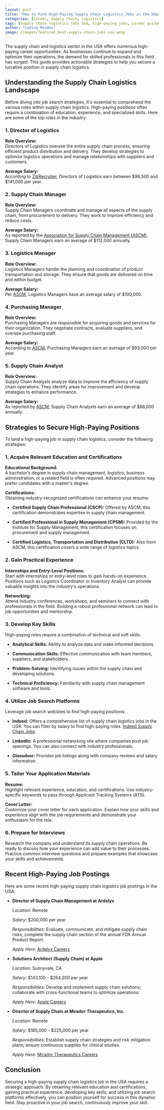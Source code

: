 ```yaml
---
layout: post
title: "How to Find High-Paying Supply Chain Logistics Jobs in the USA"
categories: [Career, Supply Chain, Logistics]
tags: [supply chain logistics jobs USA, high-paying jobs, career guidance]
author: "Coding Rhodes"
image: /images/featured_best-supply-chain-jobs-usa.webp
---
```


The supply chain and logistics sector in the USA offers numerous high-paying career opportunities. As businesses continue to expand and optimize their operations, the demand for skilled professionals in this field has surged. This guide provides actionable strategies to help you secure a lucrative position in supply chain logistics.

## Understanding the Supply Chain Logistics Landscape

Before diving into job search strategies, it's essential to comprehend the various roles within supply chain logistics. High-paying positions often require a combination of education, experience, and specialized skills. Here are some of the top roles in the industry:

### 1. Director of Logistics

**Role Overview:**  
Directors of Logistics oversee the entire supply chain process, ensuring efficient product distribution and delivery. They develop strategies to optimize logistics operations and manage relationships with suppliers and customers.

**Average Salary:**  
According to [ZipRecruiter](https://www.ziprecruiter.com/g/Highest-Paying-Logistics-Jobs), Directors of Logistics earn between $96,500 and $141,000 per year.

### 2. Supply Chain Manager

**Role Overview:**  
Supply Chain Managers coordinate and manage all aspects of the supply chain, from procurement to delivery. They work to improve efficiency and reduce costs.

**Average Salary:**  
As reported by the [Association for Supply Chain Management (ASCM)](https://www.ascm.org/ascm-insights/the-10-highest-paying-supply-chain-jobs/), Supply Chain Managers earn an average of $112,000 annually.

### 3. Logistics Manager

**Role Overview:**  
Logistics Managers handle the planning and coordination of product transportation and storage. They ensure that goods are delivered on time and within budget.

**Average Salary:**  
Per [ASCM](https://www.ascm.org/ascm-insights/the-10-highest-paying-supply-chain-jobs/), Logistics Managers have an average salary of $100,000.

### 4. Purchasing Manager

**Role Overview:**  
Purchasing Managers are responsible for acquiring goods and services for their organization. They negotiate contracts, evaluate suppliers, and oversee purchasing staff.

**Average Salary:**  
According to [ASCM](https://www.ascm.org/ascm-insights/the-10-highest-paying-supply-chain-jobs/), Purchasing Managers earn an average of $93,000 per year.

### 5. Supply Chain Analyst

**Role Overview:**  
Supply Chain Analysts analyze data to improve the efficiency of supply chain operations. They identify areas for improvement and develop strategies to enhance performance.

**Average Salary:**  
As reported by [ASCM](https://www.ascm.org/ascm-insights/the-10-highest-paying-supply-chain-jobs/), Supply Chain Analysts earn an average of $88,000 annually.

## Strategies to Secure High-Paying Positions

To land a high-paying job in supply chain logistics, consider the following strategies:

### 1. Acquire Relevant Education and Certifications

**Educational Background:**  
A bachelor's degree in supply chain management, logistics, business administration, or a related field is often required. Advanced positions may prefer candidates with a master's degree.

**Certifications:**  
Obtaining industry-recognized certifications can enhance your resume:

- **Certified Supply Chain Professional (CSCP):** Offered by ASCM, this certification demonstrates expertise in supply chain management.

- **Certified Professional in Supply Management (CPSM):** Provided by the Institute for Supply Management, this certification focuses on procurement and supply management.

- **Certified Logistics, Transportation and Distribution (CLTD):** Also from ASCM, this certification covers a wide range of logistics topics.

### 2. Gain Practical Experience

**Internships and Entry-Level Positions:**  
Start with internships or entry-level roles to gain hands-on experience. Positions such as Logistics Coordinator or Inventory Analyst can provide valuable insights into the industry's operations.

**Networking:**  
Attend industry conferences, workshops, and seminars to connect with professionals in the field. Building a robust professional network can lead to job opportunities and mentorship.

### 3. Develop Key Skills

High-paying roles require a combination of technical and soft skills:

- **Analytical Skills:** Ability to analyze data and make informed decisions.

- **Communication Skills:** Effective communication with team members, suppliers, and stakeholders.

- **Problem-Solving:** Identifying issues within the supply chain and developing solutions.

- **Technical Proficiency:** Familiarity with supply chain management software and tools.

### 4. Utilize Job Search Platforms

Leverage job search websites to find high-paying positions:

- **Indeed:** Offers a comprehensive list of supply chain logistics jobs in the USA. You can filter by salary to find high-paying roles. [Indeed Supply Chain Jobs](https://www.indeed.com/q-%24100k-supply-chain-jobs-jobs.html)

- **LinkedIn:** A professional networking site where companies post job openings. You can also connect with industry professionals.

- **Glassdoor:** Provides job listings along with company reviews and salary information.

### 5. Tailor Your Application Materials

**Resume:**  
Highlight relevant experience, education, and certifications. Use industry-specific keywords to pass through Applicant Tracking Systems (ATS).

**Cover Letter:**  
Customize your cover letter for each application. Explain how your skills and experience align with the job requirements and demonstrate your enthusiasm for the role.

### 6. Prepare for Interviews

Research the company and understand its supply chain operations. Be ready to discuss how your experience can add value to their processes. Practice common interview questions and prepare examples that showcase your skills and achievements.

## Recent High-Paying Job Postings

Here are some recent high-paying supply chain logistics job postings in the USA:

- **Director of Supply Chain Management at Ardelyx**

  *Location:* Remote

  *Salary:* $200,000 per year

  *Responsibilities:* Evaluate, communicate, and mitigate supply chain risks; complete the supply chain section of the annual FDA Annual Product Report.

  *Apply Here:* [Ardelyx Careers](https://www.indeed.com/q-%24200k-supply-chain-jobs-jobs.html)

- **Solutions Architect (Supply Chain) at Apple**

  *Location:* Sunnyvale, CA

  *Salary:* $143,100 - $264,200 per year

  *Responsibilities:* Develop and implement supply chain solutions; collaborate with cross-functional teams to optimize operations.

  *Apply Here:* [Apple Careers](https://jobs.apple.com/en-us/search?team=logistics-and-supply-chain-OPMFG-SCL)

- **Director of Supply Chain at Mirador Therapeutics, Inc.**

  *Location:* Remote

  *Salary:* $185,000 - $225,000 per year

  *Responsibilities:* Establish supply chain strategies and risk mitigation plans; ensure continuous supplies for clinical studies.

  *Apply Here:* [Mirador Therapeutics Careers](https://www.indeed.com/q-%24200k-supply-chain-jobs-jobs.html)

## Conclusion

Securing a high-paying supply chain logistics job in the USA requires a strategic approach. By obtaining relevant education and certifications, gaining practical experience, developing key skills, and utilizing job search platforms effectively, you can position yourself for success in this dynamic field. Stay proactive in your job search, continuously improve your skill.
 
